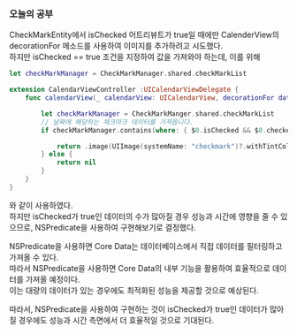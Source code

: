 ### 오늘의 공부

CheckMarkEntity에서 isChecked 어트리뷰트가 true일 때에만 CalenderView의 decorationFor 메소드를 사용하여 이미지를 추가하려고 시도했다.<br>
하지만 isChecked == true 조건을 지정하여 값을 가져와야 하는데, 이를 위해
```swift
let checkMarkManager = CheckMarkManager.shared.checkMarkList

extension CalendarViewController :UICalendarViewDelegate {
    func calendarView(_ calendarView: UICalendarView, decorationFor dateComponents: DateComponents) -> UICalendarView.Decoration? {

        let checkMarkManager = CheckMarkManger.shared.checkMarkList
        // 날짜에 해당하는 체크마크 데이터를 가져옵니다.
        if checkMarkManager.contains(where: { $0.isChecked && $0.checkedDate == dateComponents.date }) {

            return .image(UIImage(systemName: "checkmark")?.withTintColor(.systemGreen, renderingMode: .alwaysOriginal))
        } else {
            return nil
        }
    }
}
```
와 같이 사용하였다.<br>
하지만 isChecked가 true인 데이터의 수가 많아질 경우 성능과 시간에 영향을 줄 수 있으므로, NSPredicate을 사용하여 구현해보기로 결정했다.<br>

NSPredicate을 사용하면 Core Data는 데이터베이스에서 직접 데이터를 필터링하고 가져올 수 있다.<br>
 따라서 NSPredicate을 사용하면 Core Data의 내부 기능을 활용하여 효율적으로 데이터를 가져올 예정이다.<br>
이는 대량의 데이터가 있는 경우에도 최적화된 성능을 제공할 것으로 예상된다.<br>

따라서, NSPredicate을 사용하여 구현하는 것이 isChecked가 true인 데이터가 많아질 경우에도 성능과 시간 측면에서 더 효율적일 것으로 기대된다.<br>
